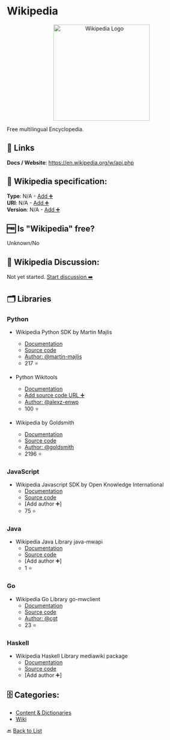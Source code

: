 # Wikipedia
<p align="center">
    <img width="256" src="https://raw.githubusercontent.com/apis-list/apis-list/main/apis/wikipedia/logo_256x256.png" alt="Wikipedia Logo"/>
</p>
Free multilingual Encyclopedia.

##  🔗 Links
**Docs / Website**: https://en.wikipedia.org/w/api.php

## 🧬 Wikipedia specification:
**Type**: N/A - [Add ➕](https://github.com/apis-list/apis-list/edit/main/apis-list.yaml)  
**URI**: N/A - [Add ➕](https://github.com/apis-list/apis-list/edit/main/apis-list.yaml)  
**Version**: N/A - [Add ➕](https://github.com/apis-list/apis-list/edit/main/apis-list.yaml)

## 🆓 Is "Wikipedia" free?
Unknown/No  

## 💬 Wikipedia Discussion:
Not yet started. [Start discussion ➡️](https://github.com/apis-list/apis-list/discussions/new)

## 🗂️ Libraries
### Python
- Wikipedia Python SDK by Martin Majlis
    - [Documentation](https://pypi.python.org/pypi/Wikipedia-API/0.3.5)
    - [Source code](https://github.com/martin-majlis/Wikipedia-API/)
    - [Author: @martin-majlis](https://github.com/martin-majlis)
    - 217 ⭐

- Python Wikitools
    - [Documentation](https://github.com/alexz-enwp/wikitools)
    - [Add source code URL ➕]()
    - [Author: @alexz-enwp](https://github.com/alexz-enwp)
    - 100 ⭐

- Wikipedia by Goldsmith
    - [Documentation](https://pypi.python.org/pypi/wikipedia)
    - [Source code](https://github.com/goldsmith/Wikipedia)
    - [Author: @goldsmith](https://github.com/goldsmith)
    - 2196 ⭐

### JavaScript
- Wikipedia Javascript SDK by Open Knowledge International 
    - [Documentation](http://okfnlabs.org/wikipediajs/)
    - [Source code](https://github.com/okfn/wikipediajs)
    - [Add author ➕]
    - 75 ⭐

### Java
- Wikipedia Java Library java-mwapi
    - [Documentation](https://github.com/wikimedia/java-mwapi)
    - [Source code](https://github.com/wikimedia/java-mwapi)
    - [Add author ➕]
    - 1 ⭐

### Go
- Wikipedia Go Library go-mwclient
    - [Documentation](https://github.com/cgt/go-mwclient)
    - [Source code](https://github.com/cgt/go-mwclient)
    - [Author: @cgt](https://github.com/cgt)
    - 23 ⭐

### Haskell
- Wikipedia Haskell Library mediawiki package
    - [Documentation](http://hackage.haskell.org/package/mediawiki)
    - [Source code](http://hackage.haskell.org/package/mediawiki)
    - [Add author ➕]


## 🗄️ Categories:
- [Content & Dictionaries](https://github.com/apis-list/apis-list#content--dictionaries-)
- [Wiki](https://github.com/apis-list/apis-list#wiki-)

🔙  [Back to List](https://github.com/apis-list/apis-list)
